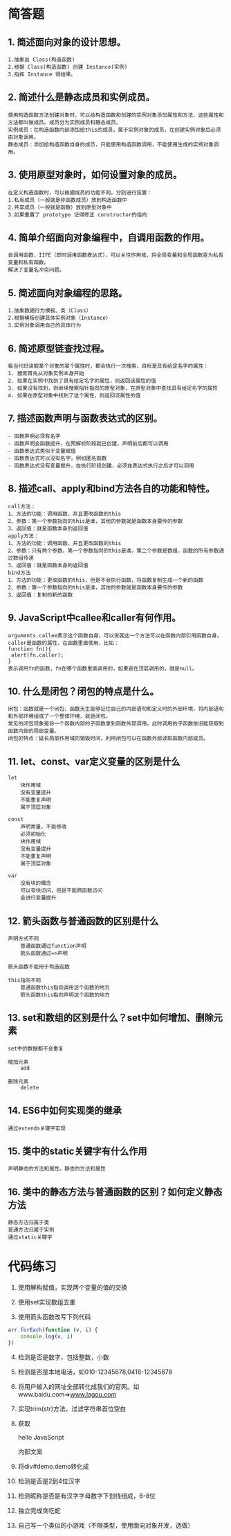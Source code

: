 # 简答题

## 1. 简述面向对象的设计思想。
 
```
1.抽象出 Class(构造函数)
2.根据 Class(构造函数) 创建 Instance(实例)
3.指挥 Instance 得结果。
```

## 2. 简述什么是静态成员和实例成员。

```
使用构造函数方法创建对象时，可以给构造函数和创建的实例对象添加属性和方法，这些属性和方法都叫做成员。成员分为实例成员和静态成员。
实例成员：在构造函数内部添加给this的成员，属于实例对象的成员，在创建实例对象后必须由对象调用。
静态成员：添加给构造函数自身的成员，只能使用构造函数调用，不能使用生成的实例对象调用。
```

## 3. 使用原型对象时，如何设置对象的成员。

```
在定义构造函数时，可以根据成员的功能不同，分别进行设置：
1.私有成员（一般就是非函数成员）放到构造函数中
2.共享成员（一般就是函数）放到原型对象中
3.如果重置了 prototype 记得修正 constructor的指向
```
 
## 4. 简单介绍面向对象编程中，自调用函数的作用。

```
自调用函数，IIFE（即时调用函数表达式），可以关住作用域，将全局变量和全局函数变为私有变量和私有函数。
解决了变量名冲突问题。
```

## 5. 简述面向对象编程的思路。

```
1.抽象数据行为模板、类（Class）
2.根据模板创建具体实例对象（Instance）
3.实例对象调用自己的具体行为
```

## 6. 简述原型链查找过程。

```
每当代码读取某个对象的某个属性时，都会执行一次搜索，目标是具有给定名字的属性：
1. 搜索首先从对象实例本身开始
2. 如果在实例中找到了具有给定名字的属性，则返回该属性的值
3. 如果没有找到，则继续搜索指针指向的原型对象，在原型对象中查找具有给定名字的属性
4. 如果在原型对象中找到了这个属性，则返回该属性的值
```

## 7. 描述函数声明与函数表达式的区别。

```
- 函数声明必须有名字
- 函数声明会函数提升，在预解析阶段就已创建，声明前后都可以调用
- 函数表达式类似于变量赋值
- 函数表达式可以没有名字，例如匿名函数
- 函数表达式没有变量提升，在执行阶段创建，必须在表达式执行之后才可以调用
```

## 8. 描述call、apply和bind方法各自的功能和特性。

```
call方法：
1、方法的功能：调用函数，并且更改函数的this
2、参数：第一个参数指向的this是谁，其他的参数就是函数本身要传的参数
3、返回值：就是函数本身的返回值
apply方法：
1、方法的功能：调用函数，并且更改函数的this
2、参数：只有两个参数，第一个参数指向的this是谁，第二个参数是数组，函数的所有参数通过数组传递
3、返回值：就是函数本身的返回值
bind方法
1、方法的功能：更改函数的this，但是不会执行函数，将函数复制生成一个新的函数
2、参数：第一个参数指向的this是谁，其他的参数就是函数本身要传的参数
3、返回值：复制的新的函数
```

## 9.  JavaScript中callee和caller有何作用。

```
arguments.callee表示这个函数自身，可以说就这一个方法可以在函数内部引用函数自身。
caller是函数的属性，在函数里面使用，比如：
function fn(){
 alert(fn.caller);
}
表示调用fn的函数，fn在哪个函数里面调用的，如果是在顶层调用的，就是null。
```

## 10. 什么是闭包？闭包的特点是什么。

```
闭包：函数就是一个闭包，函数天生能够记住自己的内部语句和定义时的外部环境，将内部语句和外部环境组成了一个整体环境，就是闭包。
常见的闭包现象是将一个函数内部的子函数拿到函数外部调用，此时调用的子函数依旧能获取到函数内部的局部变量。
闭包的特点：延长局部作用域的销毁时间，利用闭包可以在函数外部读取函数内部成员。
```

## 11. let、const、var定义变量的区别是什么

```
let
    块作用域
    没有变量提升
    不能重复声明
    属于顶层对象

const
    声明常量，不能修改
    必须初始化
    块作用域
    没有变量提升
    不能重复声明
    属于顶层对象

var
    没有块的概念
    可以夸块访问，但是不能跨函数访问
    会进行变量提升
```

## 12. 箭头函数与普通函数的区别是什么

```
声明方式不同
    普通函数通过function声明
    箭头函数通过=>声明

箭头函数不能用于构造函数

this指向不同
    普通函数this指向调用这个函数的地方
    箭头函数this指向声明这个函数的地方
```

## 13. set和数组的区别是什么？set中如何增加、删除元素

```
set中的数据都不会重复

增加元素
    add

删除元素
    delete
```

## 14. ES6中如何实现类的继承

```
通过extends关键字实现
```

## 15. 类中的static关键字有什么作用

```
声明静态的方法和属性。静态的方法和属性
```

## 16. 类中的静态方法与普通函数的区别？如何定义静态方法

```
静态方法归属于类
普通方法归属于实例
通过static关键字
```

# 代码练习
1. 使用解构赋值，实现两个变量的值的交换

2. 使用set实现数组去重

3. 使用箭头函数改写下列代码
```js
arr.forEach(function (v, i) {
    console.log(v, i)
})
```

4. 检测是否是数字，包括整数，小数

5. 检测是否是本地电话，如010-12345678,0418-12345678

6. 将用户输入的网址全部转化成我们的官网。如www.baidu.com=>www.lagou.com

7. 实现trim(str)方法，过滤字符串首位空白

8. 获取<p class='demo'>hello JavaScript</p>内部文案

9. 将div#demo.demo转化成<div id="demo" class="demo"></div>

10. 检测是否是2到4位汉字


11. 检测昵称是否是有汉字字母数字下划线组成，6-8位

12. 独立完成贪吃蛇

13. 自己写一个类似的小游戏（不限类型，使用面向对象开发，选做）